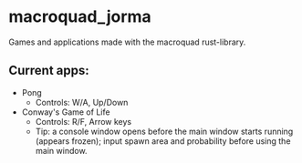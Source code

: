 # macroquad_jorma
Games and applications made with the macroquad rust-library.

## Current apps:
- Pong
  - Controls: W/A, Up/Down
- Conway's Game of Life
  - Controls: R/F, Arrow keys
  - Tip: a console window opens before the main window starts running (appears frozen); input spawn area and probability before using the main window.
